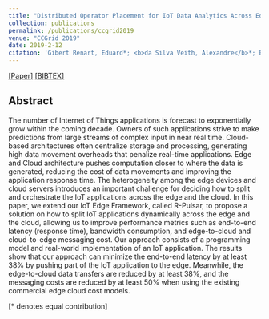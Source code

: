 ```yaml
---
title: "Distributed Operator Placement for IoT Data Analytics Across Edge and Cloud Resources"
collection: publications
permalink: /publications/ccgrid2019
venue: "CCGrid 2019"
date: 2019-2-12
citation: 'Gibert Renart, Eduard*; <b>da Silva Veith, Alexandre</b>*; Balouek-Thomert, Daniel; de Assunção, Marcos Dias; Lefèvre, Laurent'
---
```

[[Paper]](http://perso.ens-lyon.fr/alexandre.veith/files/ccgrid2019.pdf) [[BIBTEX]](http://perso.ens-lyon.fr/alexandre.veith/files/ccgrid2019.bib)



## Abstract
The number of Internet of Things applications is forecast to exponentially grow within the coming decade. Owners of such applications strive to make predictions from large streams of complex input in near real time. Cloud-based architectures often centralize storage and processing, generating high data movement overheads that penalize real-time applications. Edge and Cloud architecture pushes computation closer to where the data is generated, reducing the cost of data movements and improving the application response time. The heterogeneity among the edge devices and cloud servers introduces an important challenge for deciding how to split and orchestrate the IoT applications across the edge and the cloud. In this paper, we extend our IoT Edge Framework, called R-Pulsar, to propose a solution on how to split IoT applications dynamically across the edge and the cloud, allowing us to improve performance metrics such as end-to-end latency (response time), bandwidth consumption, and edge-to-cloud and cloud-to-edge messaging cost. Our approach consists of a programming model and real-world implementation of an IoT application. The results show that our approach can minimize the end-to-end latency by at least 38% by pushing part of the IoT application to the edge. Meanwhile, the edge-to-cloud data transfers are reduced by at least 38%, and the messaging costs are reduced by at least 50% when using the existing commercial edge cloud cost models.

[\* denotes equal contribution]



